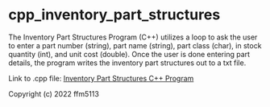 # cpp_inventory_part_structures
The Inventory Part Structures Program (C++) utilizes a loop to ask the user to enter a part number (string), part name (string), part class (char), in stock quantity (int), and unit cost (double). Once the user is done entering part details, the program writes the inventory part structures out to a txt file.

Link to .cpp file: <a href="https://github.com/ffm5113/cpp_inventory_part_structures/blob/main/InventoryPartStructures.cpp">Inventory Part Structures C++ Program</a>

Copyright (c) 2022 ffm5113
